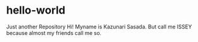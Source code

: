 # hello-world
Just another Repository
Hi! Myname is Kazunari Sasada.
But call me ISSEY because almost my friends call me so.
